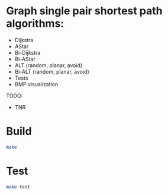 Graph single pair shortest path algorithms:
==========================================

* Dijkstra
* AStar
* Bi-Dijkstra
* Bi-AStar
* ALT (random, planar, avoid)
* Bi-ALT (random, planar, avoid)
* Tests
* BMP visualization

TODO:

* TNR

Build
=====

```bash 
make
```

Test
====

```bash
make test
```


